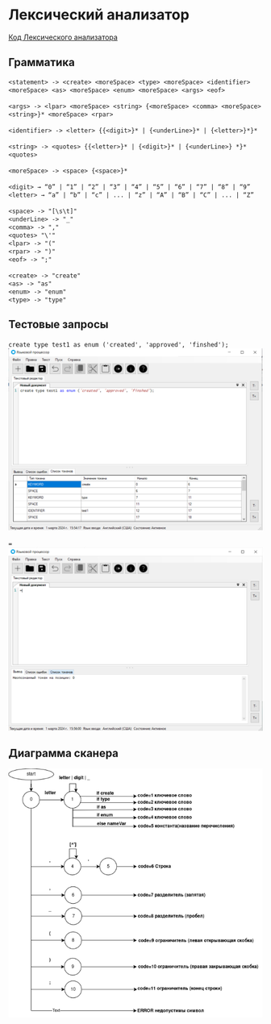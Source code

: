 # Лексический анализатор

[Код Лексического анализатора](/code/WindowsFormsApp1/Core/Token)

## Грамматика
```
<statement> -> <create> <moreSpace> <type> <moreSpace> <identifier> <moreSpace> <as> <moreSpace> <enum> <moreSpace> <args> <eof>

<args> -> <lpar> <moreSpace> <string> {<moreSpace> <comma> <moreSpace> <string>}* <moreSpace> <rpar>

<identifier> -> <letter> {{<digit>}* | {<underLine>}* | {<letter>}*}*

<string> -> <quotes> {{<letter>}* | {<digit>}* | {<underLine>} *}* <quotes> 

<moreSpace> -> <space> {<space>}*

<digit> → “0” | “1” | “2” | “3” | “4” | “5” | “6” | “7” | “8” | “9”
<letter> → “a” | “b” | “c” | ... | “z” | “A” | “B” | “C” | ... | “Z”

<space> -> "[\s\t]"
<underLine> -> "_"
<comma> -> ","
<quotes> "\'"
<lpar> -> "("
<rpar> -> ")"
<eof> -> ";"

<create> -> "create"
<as> -> "as"
<enum> -> "enum"
<type> -> "type"
```

## Тестовые запросы
`create type test1 as enum ('created', 'approved', 'finshed');`
![Пример работы](exampleAccess.png)

`=`
![Пример работы](exampleThrow.png)

## Диаграмма сканера
![Диаграмма сканера](Диаграмма.png)
